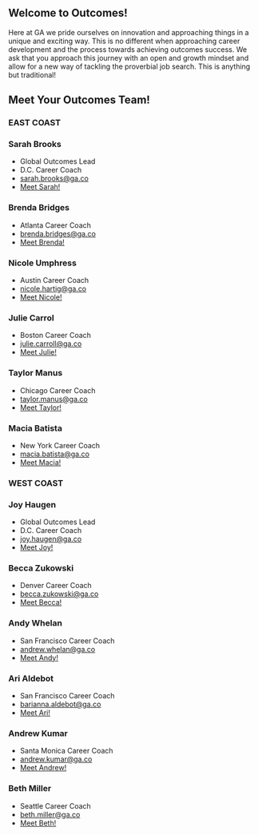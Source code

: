 ## Welcome to Outcomes! 

Here at GA we pride ourselves on innovation and approaching things in a unique and exciting way. This is no different when approaching career development and the process towards achieving outcomes success. We ask that you approach this journey with an open and growth mindset and allow for a new way of tackling the proverbial job search. This is anything but traditional!

## Meet Your Outcomes Team!

### EAST COAST
### Sarah Brooks
- Global Outcomes Lead
-  D.C. Career Coach
- [sarah.brooks@ga.co](mailto:sarah.brooks@ga.co)
- [Meet Sarah!](https://www.linkedin.com/in/sabrooks/)

### Brenda Bridges
- Atlanta Career Coach
- [brenda.bridges@ga.co](mailto:brenda.bridges@ga.co)
- [Meet Brenda!](https://www.linkedin.com/in/brendabridges/)

### Nicole Umphress
- Austin Career Coach
- [nicole.hartig@ga.co](mailto:nicole.hartig@ga.co)
- [Meet Nicole!](https://www.linkedin.com/in/nicoleumphress/)

### Julie Carrol
- Boston Career Coach
- [julie.carroll@ga.co](mailto:julie.carroll@ga.co)
- [Meet Julie!](https://www.linkedin.com/in/juliecarroll2/)

### Taylor Manus
- Chicago Career Coach
- [taylor.manus@ga.co](mailto:taylor.manus@ga.co)
- [Meet Taylor!](https://www.linkedin.com/in/taylormanus/)

### Macia Batista
- New York Career Coach
- [macia.batista@ga.co](mailto:macia.batista@ga.co)
- [Meet Macia!](https://www.linkedin.com/in/maciabatista/)

### WEST COAST
### Joy Haugen
- Global Outcomes Lead
- D.C. Career Coach
- [joy.haugen@ga.co](mailto:joy.haugen@ga.co)
- [Meet Joy!](https://www.linkedin.com/in/joyhaugen/)

### Becca Zukowski 
- Denver Career Coach
- [becca.zukowski@ga.co](mailto:becca.zukowski@ga.co)
- [Meet Becca!](https://www.linkedin.com/in/rebeccazukowski/)

### Andy Whelan
- San Francisco Career Coach
- [andrew.whelan@ga.co](mailto:andrew.whelan@ga.co)
- [Meet Andy!](https://www.linkedin.com/in/awhelan1/)

### Ari Aldebot
- San Francisco Career Coach
- [barianna.aldebot@ga.co](mailto:arianna.aldebot@ga.co)
- [Meet Ari!](https://www.linkedin.com/in/ariannaaldebot/)

### Andrew Kumar
- Santa Monica Career Coach
- [andrew.kumar@ga.co](mailto:andrew.kumar@ga.co)
- [Meet Andrew!](https://www.linkedin.com/in/andrewkumar1016/)

### Beth Miller
- Seattle Career Coach
- [beth.miller@ga.co](mailto:beth.miller@ga.co)
- [Meet Beth!](https://www.linkedin.com/in/bemilr9/)





